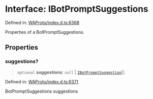 # Interface: IBotPromptSuggestions

Defined in: [WAProto/index.d.ts:6368](https://github.com/Fokusdotid/bail/blob/fcd0cec6f26de1fb545eb2e03fa5c63fbad99d3d/WAProto/index.d.ts#L6368)

Properties of a BotPromptSuggestions.

## Properties

### suggestions?

> `optional` **suggestions**: `null` \| [`IBotPromptSuggestion`](IBotPromptSuggestion.md)[]

Defined in: [WAProto/index.d.ts:6371](https://github.com/Fokusdotid/bail/blob/fcd0cec6f26de1fb545eb2e03fa5c63fbad99d3d/WAProto/index.d.ts#L6371)

BotPromptSuggestions suggestions
